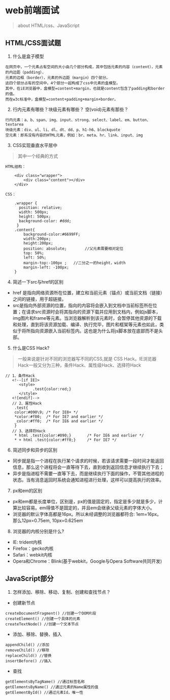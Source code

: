 # web前端面试
> about HTML/css、JavaScript
## HTML/CSS面试题
1. 什么是盒子模型
```
在网页中，一个元素占有空间的大小由几个部分构成，其中包括元素的内容（content），元素的内边距（padding），
元素的边框（border），元素的外边距（margin）四个部分。
这四个部分占有的空间中，4个部分一起构成了css中元素的盒模型。
其中，在iE浏览器中，盒模型=content+margin，也就是content包含了padding和border的值。
而在w3c标准中，盒模型=content+padding+margin+border。
```
2. 行内元素有哪些？块级元素有哪些？ 空(void)元素有那些？
```
行内元素：a、b、span、img、input、strong、select、label、em、button、textarea
块级元素：div、ul、li、dl、dt、dd、p、h1-h6、blockquote
空元素：即系没有内容的HTML元素，例如：br、meta、hr、link、input、img
```
3. CSS实现垂直水平居中
> 其中一个经典的方式
```
HTML结构：

    <div class="wrapper">
        <div class="content"></div>
    </div>    

CSS：

    .wrapper {
      position: relative;
      width: 500px;
      height: 500px;
      background-color: #ddd;
     }
    .content{
        background-color:#6699FF;
        width:200px;
        height:200px;
        position: absolute;        //父元素需要相对定位
        top: 50%;
        left: 50%;
        margin-top:-100px ;   //二分之一的height，width
        margin-left: -100px;
    } 
```
4. 简述一下src与href的区别
- href 是指向网络资源所在位置，建立和当前元素（锚点）或当前文档（链接）之间的链接，用于超链接。
- src是指向外部资源的位置，指向的内容将会嵌入到文档中当前标签所在位置；在请求src资源时会将其指向的资源下载并应用到文档内，例如js脚本，img图片和frame等元素。当浏览器解析到该元素时，会暂停其他资源的下载和处理，直到将该资源加载、编译、执行完毕，图片和框架等元素也如此，类似于将所指向资源嵌入当前标签内。这也是为什么将js脚本放在底部而不是头部。
5. 什么是CSS Hack?
>一般来说是针对不同的浏览器写不同的CSS,就是 CSS Hack。IE浏览器Hack一般又分为三种，条件Hack、属性级Hack、选择符Hack
```
// 1、条件Hack
   <!--[if IE]>
      <style>
            .test{color:red;}
      </style>
   <![endif]-->
   // 2、属性Hack
    .test{
    color:#090\9; /* For IE8+ */
    *color:#f00;  /* For IE7 and earlier */
    _color:#ff0;  /* For IE6 and earlier */
    }
   // 3、选择符Hack
    * html .test{color:#090;}       /* For IE6 and earlier */
    * + html .test{color:#ff0;}     /* For IE7 */
```
6. 简述同步和异步的区别
- 同步就是指一个进程在执行某个请求的时候，若该请求需要一段时间才能返回信息，那么这个进程将会一直等待下去，直到收到返回信息才继续执行下去；
- 异步是指进程不需要一直等下去，而是继续执行下面的操作，不管其他进程的状态。当有消息返回时系统会通知进程进行处理，这样可以提高执行的效率。
7. px和em的区别
- px和em都是长度单位，区别是，px的值是固定的，指定是多少就是多少，计算比较容易。em得值不是固定的，并且em会继承父级元素的字体大小。
- 浏览器的默认字体高都是16px。所以未经调整的浏览器都符合: 1em=16px。那么12px=0.75em, 10px=0.625em
8. 浏览器的内核分别是什么?
- IE: trident内核
- Firefox：gecko内核
- Safari：webkit内核
- Opera和Chrome：Blink(基于webkit，Google与Opera Software共同开发)
## JavaScript部分
1. 怎样添加、移除、移动、复制、创建和查找节点？
- 创建新节点
```
createDocumentFragment() //创建一个DOM片段
createElement() //创建一个具体的元素
createTextNode() //创建一个文本节点
```
- 添加、移除、替换、插入
```
appendChild() //添加
removeChild() //移除
replaceChild() //替换
insertBefore() //插入
```
- 查找
```
getElementsByTagName() //通过标签名称
getElementsByName() //通过元素的Name属性的值
getElementById() //通过元素Id，唯一性
```
